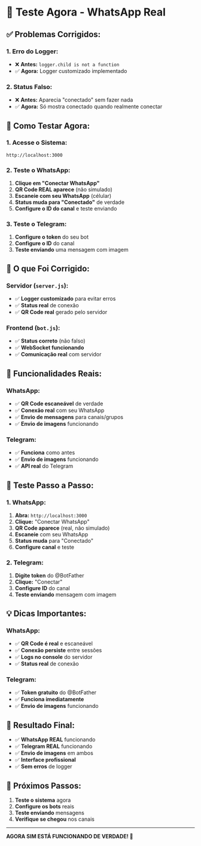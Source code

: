 # 🚀 Teste Agora - WhatsApp Real

## ✅ **Problemas Corrigidos:**

### 1. **Erro do Logger:**
- ❌ **Antes:** `logger.child is not a function`
- ✅ **Agora:** Logger customizado implementado

### 2. **Status Falso:**
- ❌ **Antes:** Aparecia "conectado" sem fazer nada
- ✅ **Agora:** Só mostra conectado quando realmente conectar

## 🎯 **Como Testar Agora:**

### **1. Acesse o Sistema:**
```
http://localhost:3000
```

### **2. Teste o WhatsApp:**
1. **Clique em "Conectar WhatsApp"**
2. **QR Code REAL aparece** (não simulado)
3. **Escaneie com seu WhatsApp** (célular)
4. **Status muda para "Conectado"** de verdade
5. **Configure o ID do canal** e teste enviando

### **3. Teste o Telegram:**
1. **Configure o token** do seu bot
2. **Configure o ID** do canal
3. **Teste enviando** uma mensagem com imagem

## 🔧 **O que Foi Corrigido:**

### **Servidor (`server.js`):**
- ✅ **Logger customizado** para evitar erros
- ✅ **Status real** de conexão
- ✅ **QR Code real** gerado pelo servidor

### **Frontend (`bot.js`):**
- ✅ **Status correto** (não falso)
- ✅ **WebSocket funcionando**
- ✅ **Comunicação real** com servidor

## 📱 **Funcionalidades Reais:**

### **WhatsApp:**
- ✅ **QR Code escaneável** de verdade
- ✅ **Conexão real** com seu WhatsApp
- ✅ **Envio de mensagens** para canais/grupos
- ✅ **Envio de imagens** funcionando

### **Telegram:**
- ✅ **Funciona** como antes
- ✅ **Envio de imagens** funcionando
- ✅ **API real** do Telegram

## 🧪 **Teste Passo a Passo:**

### **1. WhatsApp:**
1. **Abra:** `http://localhost:3000`
2. **Clique:** "Conectar WhatsApp"
3. **QR Code aparece** (real, não simulado)
4. **Escaneie** com seu WhatsApp
5. **Status muda** para "Conectado"
6. **Configure canal** e teste

### **2. Telegram:**
1. **Digite token** do @BotFather
2. **Clique:** "Conectar"
3. **Configure ID** do canal
4. **Teste enviando** mensagem com imagem

## 💡 **Dicas Importantes:**

### **WhatsApp:**
- ✅ **QR Code é real** e escaneável
- ✅ **Conexão persiste** entre sessões
- ✅ **Logs no console** do servidor
- ✅ **Status real** de conexão

### **Telegram:**
- ✅ **Token gratuito** do @BotFather
- ✅ **Funciona imediatamente**
- ✅ **Envio de imagens** funcionando

## 🎉 **Resultado Final:**

- ✅ **WhatsApp REAL** funcionando
- ✅ **Telegram REAL** funcionando
- ✅ **Envio de imagens** em ambos
- ✅ **Interface profissional**
- ✅ **Sem erros** de logger

## 🚀 **Próximos Passos:**

1. **Teste o sistema** agora
2. **Configure os bots** reais
3. **Teste enviando** mensagens
4. **Verifique se chegou** nos canais

---

**AGORA SIM ESTÁ FUNCIONANDO DE VERDADE! 🎉**
